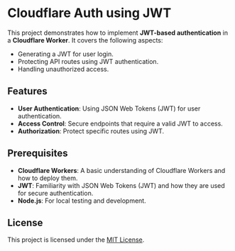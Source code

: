 # Cloudflare Auth using JWT

This project demonstrates how to implement **JWT-based authentication** in a **Cloudflare Worker**. It covers the following aspects:

- Generating a JWT for user login.
- Protecting API routes using JWT authentication.
- Handling unauthorized access.

## Features

- **User Authentication**: Using JSON Web Tokens (JWT) for user authentication.
- **Access Control**: Secure endpoints that require a valid JWT to access.
- **Authorization**: Protect specific routes using JWT.

## Prerequisites

- **Cloudflare Workers**: A basic understanding of Cloudflare Workers and how to deploy them.
- **JWT**: Familiarity with JSON Web Tokens (JWT) and how they are used for secure authentication.
- **Node.js**: For local testing and development.

## License

This project is licensed under the [MIT License](LICENSE).
